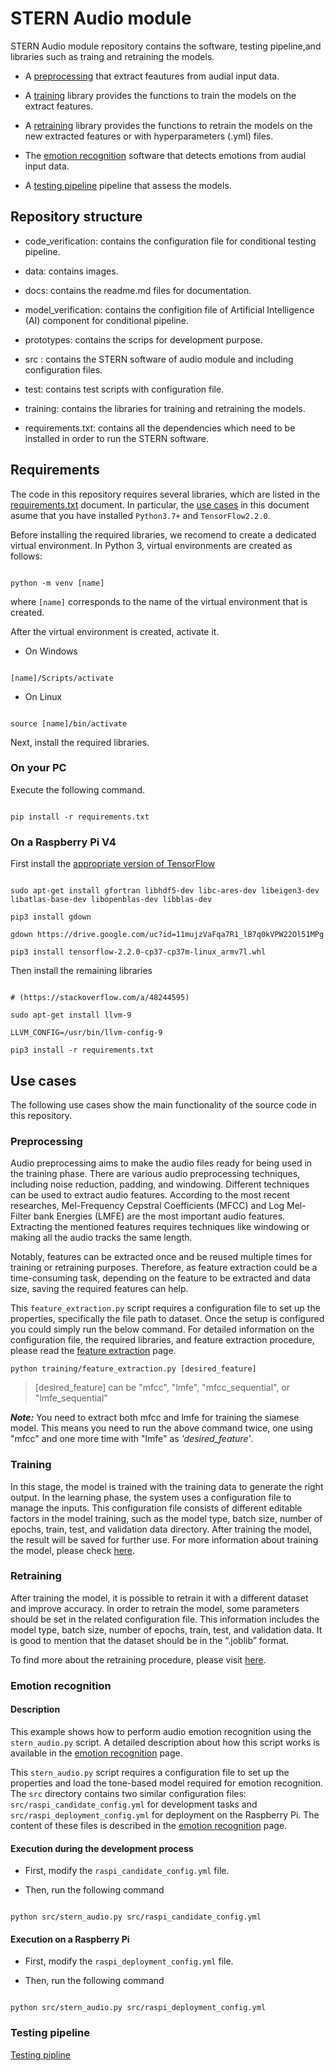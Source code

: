 # STERN Audio module

  

STERN Audio module repository contains the software, testing pipeline,and libraries such as traing and retraining the models.

  

- A [preprocessing](#preprossing ) that extract feautures from audial input data.

- A [training](#training) library provides the functions to train the models on the extract features.

- A [retraining](#retraining) library provides the functions to retrain the models on the new extracted features or with hyperparameters (.yml) files.

- The [emotion recognition](#emotion-recognition) software that detects emotions from audial input data.

- A [testing pipeline](#testing-pipeline) pipeline that assess the models.

  

## Repository structure

  

- code_verification: contains the configuration file for conditional testing pipeline.

- data: contains images.

- docs: contains the readme.md files for documentation.

- model_verification: contains the configition file of Artificial Intelligence (AI) component for conditional pipeline.

- prototypes: contains the scrips for development purpose.

- src : contains the STERN software of audio module and including configuration files.

- test: contains test scripts with configuration file.

- training: contains the libraries for training and retraining the models.

- requirements.txt: contains all the dependencies which need to be installed in order to run the STERN software.

  

## Requirements

  

The code in this repository requires several libraries, which are listed in the [requirements.txt](requirements.txt) document. In particular, the [use cases](#use-cases) in this document asume that you have installed `Python3.7+` and `TensorFlow2.2.0`.

  

Before installing the required libraries, we recomend to create a dedicated virtual environment. In Python 3, virtual environments are created as follows:

```

python -m venv [name]

```

  

where `[name]` corresponds to the name of the virtual environment that is created.

  

After the virtual environment is created, activate it.

* On Windows

  

```

[name]/Scripts/activate

```

  

* On Linux

  

```

source [name]/bin/activate

```

  

Next, install the required libraries.

### On your PC

Execute the following command.

```

pip install -r requirements.txt

```

  

### On a Raspberry Pi V4

First install the [appropriate version of TensorFlow](https://qengineering.eu/install-tensorflow-2.2.0-on-raspberry-pi-4.html)

  

```

sudo apt-get install gfortran libhdf5-dev libc-ares-dev libeigen3-dev libatlas-base-dev libopenblas-dev libblas-dev

pip3 install gdown

gdown https://drive.google.com/uc?id=11mujzVaFqa7R1_lB7q0kVPW22Ol51MPg

pip3 install tensorflow-2.2.0-cp37-cp37m-linux_armv7l.whl

```

Then install the remaining libraries

  

```

# (https://stackoverflow.com/a/48244595)

sudo apt-get install llvm-9

LLVM_CONFIG=/usr/bin/llvm-config-9

pip3 install -r requirements.txt

```

  

## Use cases

  

The following use cases show the main functionality of the source code in this repository.

  

### Preprocessing

Audio preprocessing aims to make the audio files ready for being used in the training phase. There are various audio preprocessing techniques, including noise reduction, padding, and windowing. Different techniques can be used to extract audio features. According to the most recent researches, Mel-Frequency Cepstral Coefficients (MFCC) and Log Mel-Filter bank Energies (LMFE) are the most important audio features. Extracting the mentioned features requires techniques like windowing or making all the audio tracks the same length.

  

Notably, features can be extracted once and be reused multiple times for training or retraining purposes. Therefore, as feature extraction could be a time-consuming task, depending on the feature to be extracted and data size, saving the required features can help.



This ```feature_extraction.py``` script requires a configuration file to set up the properties, specifically the file path to dataset. Once the setup is configured you could simply run the below command. For detailed information on the configuration file, the required libraries, and  feature extraction procedure, please read the [feature extraction](./docs/FeatureExtraction.md) page.

	python training/feature_extraction.py [desired_feature]

> [desired_feature] can be "mfcc", "lmfe", "mfcc_sequential", or
> "lmfe_sequential"

  ***Note:*** You need to extract both mfcc and lmfe for training the siamese model. This means you need to run the above command twice, one using "mfcc" and one more time with "lmfe" as *'desired_feature'*.

### Training

  

In this stage, the model is trained with the training data to generate the right output. In the learning phase, the system uses a configuration file to manage the inputs. This configuration file consists of different editable factors in the model training, such as the model type, batch size, number of epochs, train, test, and validation data directory. After training the model, the result will be saved for further use. For more information about training the model, please check [here](./docs/Training.md).

 

### Retraining

After training the model, it is possible to retrain it with a different dataset and improve accuracy. In order to retrain the model, some parameters should be set in the related configuration file. This information includes the model type, batch size, number of epochs, train, test, and validation data. It is good to mention that the dataset should be in the “.joblib” format. 

To find more about the retraining procedure, please visit [here](./docs/Retraining.md).

### Emotion recognition

  

#### Description

This example shows how to perform audio emotion recognition using the ```stern_audio.py``` script. A detailed description about how this script works is available in the [emotion recognition](./docs/emotion_recognition.md) page.

  

This ```stern_audio.py``` script requires a configuration file to set up the properties and load the tone-based model required for emotion recognition. The ```src``` directory contains two similar configuration files: ```src/raspi_candidate_config.yml``` for development tasks and ```src/raspi_deployment_config.yml``` for deployment on the Raspberry Pi. The content of these files is described in the [emotion recognition](./docs/emotion_recognition.md) page.

  

#### Execution during the development process

* First, modify the `raspi_candidate_config.yml` file.

* Then, run the following command

  

```

python src/stern_audio.py src/raspi_candidate_config.yml

```

  

#### Execution on a Raspberry Pi

* First, modify the `raspi_deployment_config.yml` file.

* Then, run the following command

  

```

python src/stern_audio.py src/raspi_deployment_config.yml

```

  

### Testing pipeline

[Testing pipline](./docs/Testing.md)
